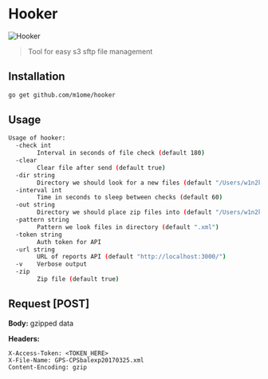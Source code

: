 # Hooker
![Hooker](http://s4.pikabu.ru/post_img/2015/01/26/1/1422226538_2049899097.png)

> Tool for easy s3 sftp file management

## Installation
```bash
go get github.com/m1ome/hooker
```

## Usage
```bash
Usage of hooker:
  -check int
    	Interval in seconds of file check (default 180)
  -clear
    	Clear file after send (default true)
  -dir string
    	Directory we should look for a new files (default "/Users/w1n2k/Work/Golang/src/github.com/m1ome/hooker")
  -interval int
    	Time in seconds to sleep between checks (default 60)
  -out string
    	Directory we should place zip files into (default "/Users/w1n2k/Work/Golang/src/github.com/m1ome/hooker")
  -pattern string
    	Pattern we look files in directory (default ".xml")
  -token string
    	Auth token for API
  -url string
    	URL of reports API (default "http://localhost:3000/")
  -v	Verbose output
  -zip
    	Zip file (default true)
```

## Request [POST]

**Body:** gzipped data

**Headers:**
```
X-Access-Token: <TOKEN_HERE>
X-File-Name: GPS-CPSbalexp20170325.xml
Content-Encoding: gzip
```
